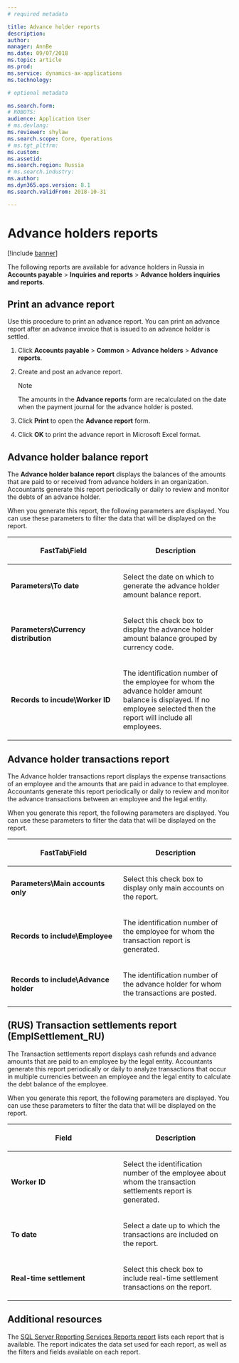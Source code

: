 ```yaml
---
# required metadata

title: Advance holder reports
description: 
author: 
manager: AnnBe
ms.date: 09/07/2018
ms.topic: article
ms.prod: 
ms.service: dynamics-ax-applications
ms.technology: 

# optional metadata

ms.search.form: 
# ROBOTS: 
audience: Application User
# ms.devlang: 
ms.reviewer: shylaw
ms.search.scope: Core, Operations
# ms.tgt_pltfrm: 
ms.custom: 
ms.assetid: 
ms.search.region: Russia
# ms.search.industry: 
ms.author: 
ms.dyn365.ops.version: 8.1
ms.search.validFrom: 2018-10-31

---
```


# Advance holders reports

[!include [banner](../includes/banner.md)]

The following reports are available for advance holders in Russia in **Accounts payable** \> **Inquiries and reports** \> **Advance holders inquiries and reports**.

## Print an advance report 

Use this procedure to print an advance report. You can print an advance report after an advance invoice that is issued to an advance holder is settled.

1.  Click **Accounts payable** \> **Common** \> **Advance holders** \> **Advance reports**.

2.  Create and post an advance report.
    
    > [!NOTE]
    > The amounts in the <STRONG>Advance reports</STRONG> form are recalculated on the date when the payment journal for the advance holder is posted.

3.  Click **Print** to open the **Advance report** form.

4.  Click **OK** to print the advance report in Microsoft Excel format.

## Advance holder balance report 

The **Advance holder balance report** displays the balances of the amounts that are paid to or received from advance holders in an organization. Accountants generate this report periodically or daily to review and monitor the debts of an advance holder.

When you generate this report, the following parameters are displayed. You can use these parameters to filter the data that will be displayed on the report. 

<table>
<colgroup>
<col style="width: 50%" />
<col style="width: 50%" />
</colgroup>
<thead>
<tr class="header">
<th><p>FastTab\Field</p></th>
<th><p>Description</p></th>
</tr>
</thead>
<tbody>
<tr class="odd">
<td><p><strong>Parameters\To date</strong></p></td>
<td><p>Select the date on which to generate the advance holder amount balance report.</p></td>
</tr>
<tr class="even">
<td><p><strong>Parameters\Currency distribution</strong></p></td>
<td><p>Select this check box to display the advance holder amount balance grouped by currency code.</p></td>
</tr>
<tr class="odd">
<td><p><strong>Records to incude\Worker ID</strong></p></td>
<td><p>The identification number of the employee for whom the advance holder amount balance is displayed. If no employee selected then the report will include all employees.</p></td>
</tr>
</tbody>
</table>

## Advance holder transactions report

The Advance holder transactions report displays the expense transactions of an employee and the amounts that are paid in advance to that employee. Accountants generate this report periodically or daily to review and monitor the advance transactions between an employee and the legal entity.

When you generate this report, the following parameters are displayed. You can use these parameters to filter the data that will be displayed on the report. 

<table>
<colgroup>
<col style="width: 50%" />
<col style="width: 50%" />
</colgroup>
<thead>
<tr class="header">
<th><p>FastTab\Field</p></th>
<th><p>Description</p></th>
</tr>
</thead>
<tbody>
<tr class="odd">
<td><p><strong>Parameters\Main accounts only</strong></p></td>
<td><p>Select this check box to display only main accounts on the report.</p></td>
</tr>
<tr class="even">
<td><p><strong>Records to include\Employee</strong></p></td>
<td><p>The identification number of the employee for whom the transaction report is generated.</p></td>
</tr>
<tr class="odd">
<td><p><strong>Records to include\Advance holder</strong></p></td>
<td><p>The identification number of the advance holder for whom the transactions are posted.</p></td>
</tr>
</tbody>
</table>

## (RUS) Transaction settlements report (EmplSettlement\_RU) 

The Transaction settlements report displays cash refunds and advance amounts that are paid to an employee by the legal entity. Accountants generate this report periodically or daily to analyze transactions that occur in multiple currencies between an employee and the legal entity to calculate the debt balance of the employee.

When you generate this report, the following parameters are displayed. You can use these parameters to filter the data that will be displayed on the report. 

<table>
<colgroup>
<col style="width: 50%" />
<col style="width: 50%" />
</colgroup>
<thead>
<tr class="header">
<th><p>Field</p></th>
<th><p>Description</p></th>
</tr>
</thead>
<tbody>
<tr class="odd">
<td><p><strong>Worker ID</strong></p></td>
<td><p>Select the identification number of the employee about whom the transaction settlements report is generated.</p></td>
</tr>
<tr class="even">
<td><p><strong>To date</strong></p></td>
<td><p>Select a date up to which the transactions are included on the report.</p></td>
</tr>
<tr class="odd">
<td><p><strong>Real-time settlement</strong></p></td>
<td><p>Select this check box to include real-time settlement transactions on the report.</p></td>
</tr>
</tbody>
</table>

## Additional resources
The [SQL Server Reporting Services Reports report](https://mbs.microsoft.com/customersource/northamerica/AX/downloads/reports/axtechrefrep) lists each report that is available. The report indicates the data set used for each report, as well as the filters and fields available on each report.
